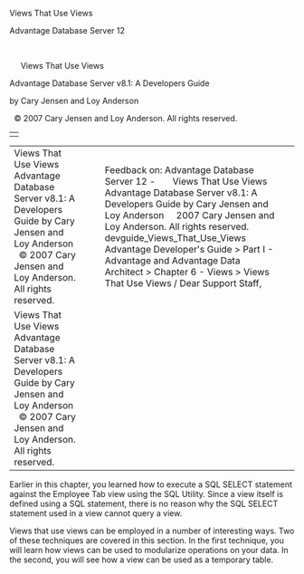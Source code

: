 Views That Use Views




Advantage Database Server 12  

 

     Views That Use Views

Advantage Database Server v8.1: A Developers Guide

by Cary Jensen and Loy Anderson

  © 2007 Cary Jensen and Loy Anderson. All rights reserved.

|  |
| --- |
|  |

|  |  |  |  |  |
| --- | --- | --- | --- | --- |
| Views That Use Views  Advantage Database Server v8.1: A Developers Guide  by Cary Jensen and Loy Anderson    © 2007 Cary Jensen and Loy Anderson. All rights reserved. |  |  | Feedback on: Advantage Database Server 12 -       Views That Use Views Advantage Database Server v8.1: A Developers Guide by Cary Jensen and Loy Anderson     2007 Cary Jensen and Loy Anderson. All rights reserved. devguide\_Views\_That\_Use\_Views Advantage Developer's Guide > Part I - Advantage and Advantage Data Architect > Chapter 6 - Views > Views That Use Views / Dear Support Staff, |  |
| Views That Use Views  Advantage Database Server v8.1: A Developers Guide  by Cary Jensen and Loy Anderson    © 2007 Cary Jensen and Loy Anderson. All rights reserved. |  |  |  |  |

Earlier in this chapter, you learned how to execute a SQL SELECT statement against the Employee Tab view using the SQL Utility. Since a view itself is defined using a SQL statement, there is no reason why the SQL SELECT statement used in a view cannot query a view.

Views that use views can be employed in a number of interesting ways. Two of these techniques are covered in this section. In the first technique, you will learn how views can be used to modularize operations on your data. In the second, you will see how a view can be used as a temporary table.